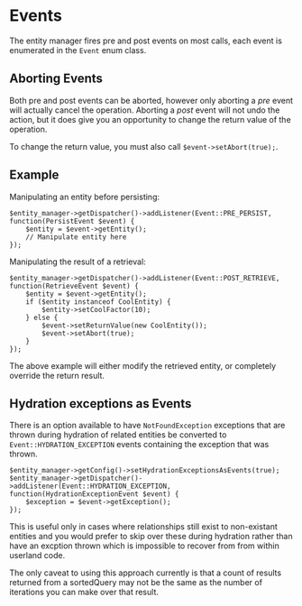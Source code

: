 Events
======
The entity manager fires pre and post events on most calls, each event is enumerated in the `Event` enum class.

Aborting Events
---------------
Both pre and post events can be aborted, however only aborting a *pre* event will actually cancel the operation.
Aborting a *post* event will not undo the action, but it does give you an opportunity to change the return value of
the operation. 

To change the return value, you must also call `$event->setAbort(true);`.

Example
-------
Manipulating an entity before persisting:

    $entity_manager->getDispatcher()->addListener(Event::PRE_PERSIST, function(PersistEvent $event) {
        $entity = $event->getEntity();
        // Manipulate entity here
    });

Manipulating the result of a retrieval:

    $entity_manager->getDispatcher()->addListener(Event::POST_RETRIEVE, function(RetrieveEvent $event) {
        $entity = $event->getEntity();
        if ($entity instanceof CoolEntity) {
            $entity->setCoolFactor(10);
        } else {
            $event->setReturnValue(new CoolEntity());
            $event->setAbort(true);
        }
    });

The above example will either modify the retrieved entity, or completely override the return result.

Hydration exceptions as Events
------------------------------
There is an option available to have `NotFoundException` exceptions that are thrown during hydration of related
entities be converted to `Event::HYDRATION_EXCEPTION` events containing the exception that was thrown.

    $entity_manager->getConfig()->setHydrationExceptionsAsEvents(true);
    $entity_manager->getDispatcher()->addListener(Event::HYDRATION_EXCEPTION, function(HydrationExceptionEvent $event) {
        $exception = $event->getException();
    });

This is useful only in cases where relationships still exist to non-existant entities and you would prefer to skip over
these during hydration rather than have an excption thrown which is impossible to recover from from within userland code.

The only caveat to using this approach currently is that a count of results returned from a sortedQuery may not be the
same as the number of iterations you can make over that result.
